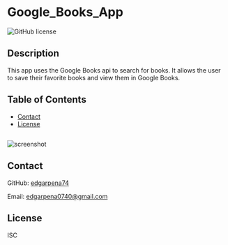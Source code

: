 # Google_Books_App

![GitHub license](https://img.shields.io/badge/license-ISC-blue.svg)

## Description

This app uses the Google Books api to search for books. It allows the user to save their favorite books and view them in Google Books.

## Table of Contents

- [Contact](#Contact)
- [License](#License)

##

![screenshot](./assets/screenshot.png)

## Contact

GitHub: [edgarpena74](https://github.com/edgarpena74)

Email: edgarpena0740@gmail.com

## License

ISC
